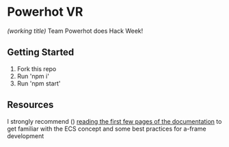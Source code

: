 # Powerhot VR
_(working title)_
Team Powerhot does Hack Week!

## Getting Started
1. Fork this repo
2. Run 'npm i'
3. Run 'npm start'

## Resources
I strongly recommend ()
[reading the first few pages of the documentation](https://aframe.io/docs/0.5.0/introduction/) to get familiar with the ECS concept and some best practices for a-frame development
